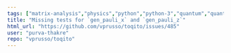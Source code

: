 ```yaml
---
tags: ["matrix-analysis","physics","python","python-3","quantum","quantum-computing","quantum-information","unitaryhack"]
title: "Missing tests for `gen_pauli_x` and `gen_pauli_z`"
html_url: "https://github.com/vprusso/toqito/issues/485"
user: "purva-thakre"
repo: "vprusso/toqito"
---
```



